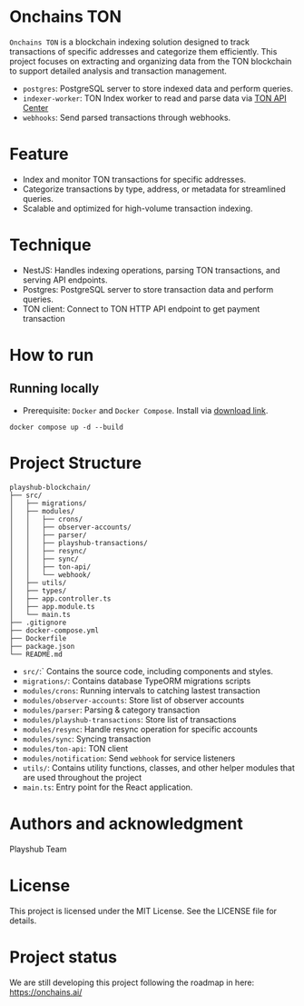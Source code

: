 
# Onchains TON

`Onchains TON` is a blockchain indexing solution designed to track transactions of specific addresses and categorize them efficiently. This project focuses on extracting and organizing data from the TON blockchain to support detailed analysis and transaction management.

- `postgres`: PostgreSQL server to store indexed data and perform queries.
- `indexer-worker`: TON Index worker to read and parse data via [TON API Center](https://toncenter.com/)
- `webhooks`: Send parsed transactions through webhooks.

# Feature

- Index and monitor TON transactions for specific addresses.
- Categorize transactions by type, address, or metadata for streamlined queries.
- Scalable and optimized for high-volume transaction indexing.

# Technique

- NestJS: Handles indexing operations, parsing TON transactions, and serving API endpoints.
- Postgres: PostgreSQL server to store transaction data and perform queries.
- TON client: Connect to TON HTTP API endpoint to get payment transaction

# How to run

## Running locally

- Prerequisite: `Docker` and `Docker Compose`. Install via [download link](https://docs.docker.com/compose/install/).

```shell
docker compose up -d --build

```

# Project Structure

```
playshub-blockchain/
├── src/
│   ├── migrations/
│   ├── modules/
│   │   ├── crons/
│   │   ├── observer-accounts/
│   │   ├── parser/
│   │   ├── playshub-transactions/
│   │   ├── resync/
│   │   ├── sync/
│   │   ├── ton-api/
│   │   └── webhook/
│   ├── utils/
│   ├── types/
│   ├── app.controller.ts
│   ├── app.module.ts
│   └── main.ts
├── .gitignore
├── docker-compose.yml
├── Dockerfile
├── package.json
└── README.md
```

- `src/`:` Contains the source code, including components and styles.
- `migrations/`: Contains database TypeORM migrations scripts
- `modules/crons`: Running intervals to catching lastest transaction
- `modules/observer-accounts`: Store list of observer accounts
- `modules/parser`: Parsing & category transaction
- `modules/playshub-transactions`: Store list of transactions
- `modules/resync`: Handle resync operation for specific accounts
- `modules/sync`: Syncing transaction
- `modules/ton-api`: TON client
- `modules/notification`: Send `webhook` for service listeners
- `utils/`: Contains utility functions, classes, and other helper modules that are used throughout the project
- `main.ts`: Entry point for the React application.

# Authors and acknowledgment

Playshub Team

# License

This project is licensed under the MIT License. See the LICENSE file for details.

# Project status

We are still developing this project following the roadmap in here: https://onchains.ai/